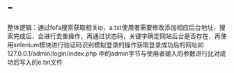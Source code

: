 # -
整体逻辑：通过fofa搜索获取相关ip，a.txt使用者需要修改添加相应后台地址，搜索完成后，会进行去重操作，再通过状态码，关键字确定网站后台是否存在，再使用selenium模块进行验证码识别模拟登录的操作获取登录成功后的网址如127.0.0.1/admin/login/index.php 中的admin字节与使用者输入的参数进行比对成功后写入的e.txt文件
